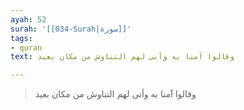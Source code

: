 ```yaml
---
ayah: 52
surah: '[[034-Surah|سورة]]'
tags:
- quran
text: وقالوا آمنا به وأنى لهم التناوش من مكان بعيد

---
```

> وقالوا آمنا به وأنى لهم التناوش من مكان بعيد
